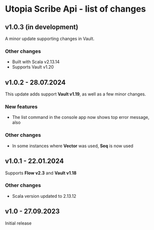 # Utopia Scribe Api - list of changes

## v1.0.3 (in development)
A minor update supporting changes in Vault.
### Other changes
- Built with Scala v2.13.14
- Supports Vault v1.20

## v1.0.2 - 28.07.2024
This update adds support **Vault v1.19**, as well as a few minor changes.
### New features
- The list command in the console app now shows top error message, also
### Other changes
- In some instances where **Vector** was used, **Seq** is now used

## v1.0.1 - 22.01.2024
Supports **Flow v2.3** and **Vault v1.18**
### Other changes
- Scala version updated to 2.13.12

## v1.0 - 27.09.2023
Initial release
